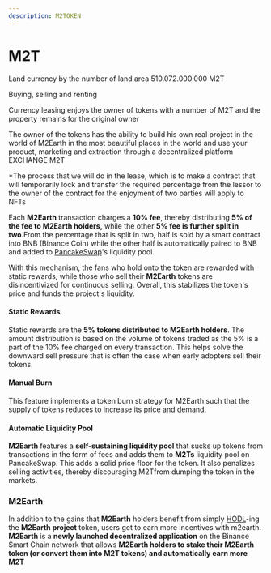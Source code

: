 ```yaml
---
description: M2TOKEN
---
```


# M2T

Land currency by the number of land area 510.072.000.000 M2T

Buying, selling and renting

Currency leasing enjoys the owner of tokens with a number of M2T and the property remains for the original owner

The owner of the tokens has the ability to build his own real project in the world of M2Earth in the most beautiful places in the world and use your product, marketing and extraction through a decentralized platform EXCHANGE M2T

\*The process that we will do in the lease, which is to make a contract that will temporarily lock and transfer the required percentage from the lessor to the owner of the contract for the enjoyment of two parties will apply to NFTs

Each **M2Earth** transaction charges a **10% fee**, thereby distributing **5% of the fee to M2Earth holders,** while the other **5% fee is further split in two**.From the percentage that is split in two, half is sold by a smart contract into BNB (Binance Coin) while the other half is automatically paired to BNB and added to [PancakeSwap](https://coinmarketcap.com/alexandria/article/what-is-pancakeswap)'s liquidity pool.&#x20;

With this mechanism, the fans who hold onto the token are rewarded with static rewards, while those who sell their **M2Earth** tokens are disincentivized for continuous selling. Overall, this stabilizes the token's price and funds the project's liquidity.

#### Static Rewards  <a href="#static-rewards" id="static-rewards"></a>

Static rewards are the **5% tokens distributed to M2Earth holders**. The amount distribution is based on the volume of tokens traded as the 5% is a part of the 10% fee charged on every transaction. This helps solve the downward sell pressure that is often the case when early adopters sell their tokens.

#### Manual Burn <a href="#manual-burn" id="manual-burn"></a>

This feature implements a token burn strategy for M2Earth such that the supply of tokens reduces to increase its price and demand.&#x20;

#### Automatic Liquidity Pool <a href="#automatic-liquidity-pool" id="automatic-liquidity-pool"></a>

**M2Earth** features a **self-sustaining liquidity pool** that sucks up tokens from transactions in the form of fees and adds them to **M2Ts** liquidity pool on PancakeSwap. This adds a solid price floor for the token. It also penalizes selling activities, thereby discouraging M2Tfrom dumping the token in the markets.

### M2Earth <a href="#safeearn" id="safeearn"></a>

In addition to the gains that **M2Earth** holders benefit from simply [HODL](https://coinmarketcap.com/alexandria/glossary/hodl)-ing the **M2Earth project** token, users get to earn more incentives with m2earth. **M2Earth** is a **newly launched decentralized application** on the Binance Smart Chain network that allows **M2Earth holders to stake their M2Earth token (or convert them into M2T tokens) and automatically earn more M2T**

